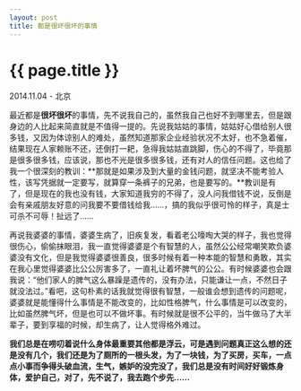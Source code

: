 ```yaml
---
layout: post
title: 都是很坏很坏的事情
---
```


{{ page.title }}
================

<p class="meta"> 2014.11.04 - 北京</p>

最近都是**很坏很坏**的事情，先不说我自己的，虽然我自己也好不到哪里去，但是跟身边的人比起来简直就是不值得一提的。先说我姑姑的事情，姑姑好心借给别人很多钱，又因为体谅别人的难处，虽然知道那家企业经验状况不太好，也不急着催，结果现在人家赖账不还，还倒打一耙，急得我姑姑直跳脚，伤心的不得了，毕竟那是很多很多钱，应该说，那也不光是很多很多钱，还有对人的信任问题。这也给了我一个很深刻的教训：**那就是如果涉及到大量的金钱问题，就坚决不能考验人性，该写凭据就一定要写，就算穿一条裤子的兄弟，也是要写的。**教训是有了，但是现在的我也没有钱，大家知道我穷的不得了，没人问我借钱不说，反倒是会有亲戚朋友好意的问我要不要借钱给我……，搞的我似乎很可怜的样子，真是士可杀不可辱！扯远了……

再说我婆婆的事情，婆婆生病了，旧疾复发，看着老公嚎啕大哭的样子，我也觉得很伤心，偷偷抹眼泪，我一直觉得婆婆是个有智慧的人，虽然公公经常嘲笑欺负婆婆没有文化，但是我觉得婆婆很善良，很多时候有着一种本能的智慧和勇敢，其实在我心里觉得婆婆比公公厉害多了，一直礼让着坏脾气的公公。有时候婆婆也会跟我说：“他们家人的脾气这么暴躁是遗传的，没有办法，只能谦让一点，不然日子就没法过。”看吧，这句朴素的话我就觉得很有智慧，一般谁会想到遗传的问题呢，婆婆就是能懂得什么事情是不能改变的，比如性格脾气，什么事情是可以改变的，比如虽然脾气坏，但是也可以不做坏事。有时候就是很不公平的，当牛做马了大半辈子，要到享福的时候，却生病了，让人觉得格外难过。

**我们总是在唠叨着说什么身体最重要其他都是浮云，可是遇到问题真正这么想的还是没有几个，我们还是为了厕所的一根头发，为了一块钱，为了买房，买车，一点点小事而争得头破血流，生气，嫉妒的没完没了，我们总是没有时间好好锻炼身体，爱护自己，对了，先不说了，我去跑个步先……**
